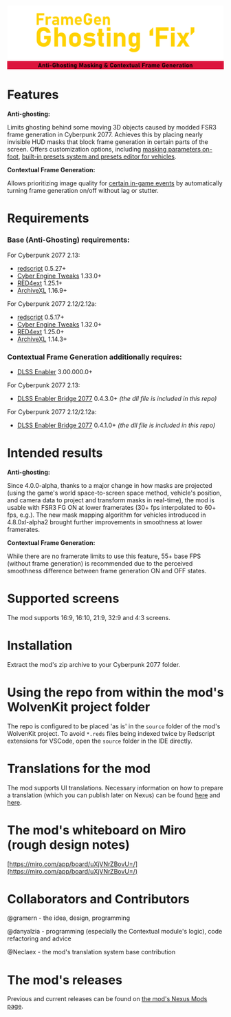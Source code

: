![FrameGen Ghosting 'Fix' logo](docs/assets/images/fgghostingfix_title_2000_500.png)
![Anti-Ghosting & Contextual Frame Generation logo](docs/assets/images/fgghostingfix_title_2000_ag_cfg.png)

# Features
**Anti-ghosting:** 

Limits ghosting behind some moving 3D objects caused by modded FSR3 frame generation in Cyberpunk 2077. Achieves this by placing nearly invisible HUD masks that block frame generation in certain parts of the screen. Offers customization options, including [masking parameters on-foot](docs/assets/images/on-foot-customize.gif), [built-in presets system and presets editor for vehicles](docs/assets/images/vehicles-presets-editor.gif).

**Contextual Frame Generation:** 

Allows prioritizing image quality for [certain in-game events](docs/assets/images/contextual-menu.gif) by automatically turning frame generation on/off without lag or stutter.

# Requirements
### Base (Anti-Ghosting) requirements:

For Cyberpunk 2077 2.13:
+ [redscript](https://github.com/jac3km4/redscript) 0.5.27+
+ [Cyber Engine Tweaks](https://github.com/maximegmd/CyberEngineTweaks) 1.33.0+
+ [RED4ext](https://github.com/WopsS/RED4ext) 1.25.1+
+ [ArchiveXL](https://github.com/psiberx/cp2077-archive-xl) 1.16.9+

For Cyberpunk 2077 2.12/2.12a:
+ [redscript](https://github.com/jac3km4/redscript) 0.5.17+
+ [Cyber Engine Tweaks](https://github.com/maximegmd/CyberEngineTweaks) 1.32.0+
+ [RED4ext](https://github.com/WopsS/RED4ext) 1.25.0+
+ [ArchiveXL](https://github.com/psiberx/cp2077-archive-xl) 1.14.3+

### Contextual Frame Generation additionally requires:
+ [DLSS Enabler](https://github.com/artur-graniszewski/DLSS-Enabler) 3.00.000.0+

For Cyberpunk 2077 2.13:
+ [DLSS Enabler Bridge 2077](https://github.com/gramern/cp77-dlss-enabler-bridge) 0.4.3.0+ _(the dll file is included in this repo)_

For Cyberpunk 2077 2.12/2.12a:
+ [DLSS Enabler Bridge 2077](https://github.com/gramern/cp77-dlss-enabler-bridge) 0.4.1.0+ _(the dll file is included in this repo)_

# Intended results
**Anti-ghosting:**

Since 4.0.0-alpha, thanks to a major change in how masks are projected (using the game's world space-to-screen space method, vehicle's position, and camera data to project and transform masks in real-time), the mod is usable with FSR3 FG ON at lower framerates (30+ fps interpolated to 60+ fps, e.g.). The new mask mapping algorithm for vehicles introduced in 4.8.0xl-alpha2 brought further improvements in smoothness at lower framerates.

**Contextual Frame Generation:** 

While there are no framerate limits to use this feature, 55+ base FPS (without frame generation) is recommended due to the perceived smoothness difference between frame generation ON and OFF states.

# Supported screens
The mod supports 16:9, 16:10, 21:9, 32:9 and 4:3 screens.

# Installation
Extract the mod's zip archive to your Cyberpunk 2077 folder.

# Using the repo from within the mod's WolvenKit project folder
The repo is configured to be placed 'as is' in the `source` folder of the mod's WolvenKit project. To avoid `*.reds` files being indexed twice by Redscript extensions for VSCode, open the `source` folder in the IDE directly.

# Translations for the mod
The mod supports UI translations. Necessary information on how to prepare a translation (which you can publish later on Nexus) can be found [here](docs/create-custom-translation.md) and [here](resources/bin/x64/plugins/cyber_engine_tweaks/mods/FrameGenGhostingFix/Translations/Translation-Blueprint.lua).

# The mod's whiteboard on Miro (rough design notes)
[https://miro.com/app/board/uXjVNrZBovU=/](https://miro.com/app/board/uXjVNrZBovU=/)

# Collaborators and Contributors
@gramern - the idea, design, programming

@danyalzia - programming (especially the Contextual module's logic), code refactoring and advice

@Neclaex - the mod's translation system base contribution

# The mod's releases
Previous and current releases can be found on [the mod's Nexus Mods page](https://www.nexusmods.com/cyberpunk2077/mods/13029).
